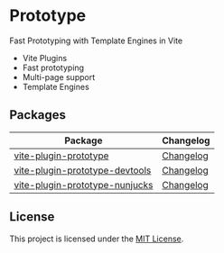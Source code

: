 # Prototype

Fast Prototyping with Template Engines in Vite

- Vite Plugins
- Fast prototyping
- Multi-page support
- Template Engines

## Packages

| Package                                                                     | Changelog                                                           |
| --------------------------------------------------------------------------- | ------------------------------------------------------------------- |
| [vite-plugin-prototype](./packages/vite-plugin-prototype)                   | [Changelog](./packages/vite-plugin-prototype/CHANGELOG.md)          |
| [vite-plugin-prototype-devtools](./packages/vite-plugin-prototype-devtools) | [Changelog](./packages/vite-plugin-prototype-devtools/CHANGELOG.md) |
| [vite-plugin-prototype-nunjucks](./packages/vite-plugin-prototype-nunjucks) | [Changelog](./packages/vite-plugin-prototype-nunjucks/CHANGELOG.md) |

## License

This project is licensed under the [MIT License](./LICENSE).
